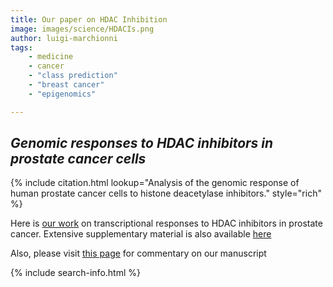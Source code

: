 ```yaml
---
title: Our paper on HDAC Inhibition
image: images/science/HDACIs.png
author: luigi-marchionni
tags:
    - medicine
    - cancer
    - "class prediction"
    - "breast cancer"
    - "epigenomics"

---
```


## *Genomic responses to HDAC inhibitors in prostate cancer cells*

{% include citation.html lookup="Analysis of the genomic response of human prostate cancer cells to histone deacetylase inhibitors." style="rich" %}


Here is [our work](https://www.ncbi.nlm.nih.gov/pmc/articles/PMC3883768/) 
on transcriptional responses to HDAC inhibitors in prostate cancer.
Extensive supplementary material is also available [here](HDACIs.html)


Also, please visit [this page](https://www.urotoday.com/recent-abstracts/urologic-oncology/mcrpc-treatment/70874-analysis-of-the-genomic-response-of-human-prostate-cancer-cells-to-histone-deacetylase-inhibitors-beyond-the-abstract-by-michel-d-wissing-madeleine-s-q-kortenhorst-and-luigi-marchionni.html) for commentary on our manuscript

{% include search-info.html %}
